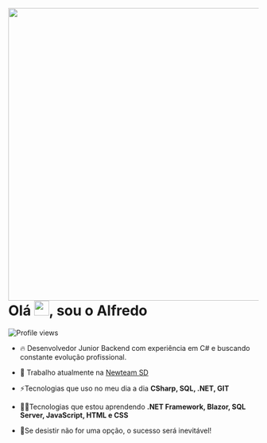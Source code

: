<img align="right" height="590em"
src="https://raw.githubusercontent.com/gist/AlfredoNeeto/9cbed700622f91f37d5d626a90498208/raw/577fb0bb2633d88da565df13717ef14b67e74055/githubcard.svg"/>
<h1 align="left">Olá <img src="https://raw.githubusercontent.com/kaueMarques/kaueMarques/master/hi.gif" height="30px">, sou o Alfredo</h1>
<p align="left"> <img src="https://komarev.com/ghpvc/?username=AlfredoNeeto&color=blue" alt="Profile views" /> </p>

- 🔥 Desenvolvedor Junior Backend com experiência em C# e buscando constante evolução profissional.

- 🔭 Trabalho atualmente na [Newteam SD](https://www.newteam.com.br/)

- ⚡Tecnologias que uso no meu dia a dia **CSharp, SQL, .NET, GIT**

- 👨‍💻Tecnologias que estou aprendendo **.NET Framework, Blazor, SQL Server, JavaScript, HTML e CSS**

- 📕Se desistir não for uma opção, o sucesso será inevitável!
